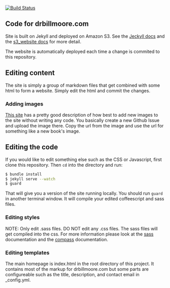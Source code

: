 [![Build Status](https://api.travis-ci.org/zamiang/drbillmoore.svg)](https://travis-ci.org/zamiang/drbillmoore)

## Code for drbillmoore.com

Site is built on Jekyll and deployed on Amazon S3. See the
[Jeckyll docs](http://jekyllrb.com/) and the
[s3_website docs](https://github.com/laurilehmijoki/s3_website) for
more detail.

The website is automatically deployed each time a change is commited
to this repository.

## Editing content

The site is simply a group of markdown files that get combined with some
html to form a website. Simply edit the html and commit the changes.

### Adding images

[This site](http://solutionoptimist.com/2013/12/28/awesome-github-tricks/)
has a pretty good description of how best to add new images to the
site without writing any code. You basically create a new Github Issue
and upload the image there. Copy the url from the image and use the url for
something like a new book's image.

## Editing the code

If you would like to edit something else such as the CSS or
Javascript, first clone this repository. Then `cd` into the directory
and run:

```bash
$ bundle install
$ jekyll serve --watch
$ guard
```

That will give you a version of the site running locally. You should
run `guard` in another terminal window. It will compile your edited coffeescript and sass files.

### Editing styles

NOTE: Only edit .sass files. DO NOT edit any .css files. The sass
files will get compiled into the css. For more information please look
at the [sass](http://sass-lang.com/) documentation and the [compass](http://compass-style.org/) documentation.

### Editing templates

The main homepage is index.html in the root directory of this
project. It contains most of the markup for drbillmoore.com but some parts are
configureable such as the title, description, and contact email in
_config.yml.
